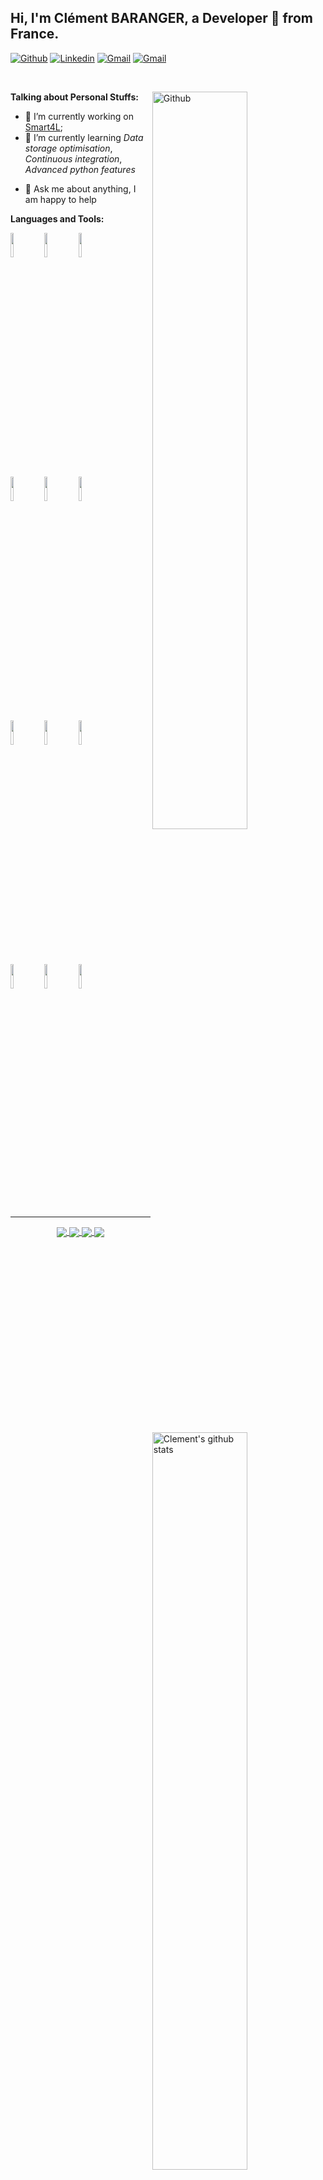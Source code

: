 <!-- Your title -->
## Hi, I'm Clément BARANGER, a Developer 🚀 from France.

<!-- Your badges
You can use the website to generate badges: https://shields.io/
-->

[![Github](https://img.shields.io/badge/-Github-000?style=flat&logo=Github&logoColor=white)](https://github.com/cbarange)
[![Linkedin](https://img.shields.io/badge/-LinkedIn-blue?style=flat&logo=Linkedin&logoColor=white)](https://www.linkedin.com/in/cl%C3%A9ment-baranger/)
[![Gmail](https://img.shields.io/badge/-Gmail-c14438?style=flat&logo=Gmail&logoColor=white)](mailto:cbarange.dev@gmail.com)
[![Gmail](https://views.whatilearened.today/views/github/cbarange/cbarange.svg)](https://github.com/cbarange)
<!-- Your hits or visitors
api: http://hits.dwyl.com or https://visitor-badge.glitch.me
Both apis are in trouble due to the number of requests
-->

&nbsp;
<!-- Any image aligned to the right. Beware the width -->
<img width="55%" align="right" alt="Github" src="https://raw.githubusercontent.com/onimur/.github/master/.resources/git-header.svg" />


<!-- Talking about you -->
 **Talking about Personal Stuffs:**


- 🔭 I’m currently working on [Smart4L](https://github.com/Smart4L/Smart4L);
- 🌱 I’m currently learning _Data storage optimisation_, _Continuous integration_, _Advanced python features_
<!-- - 👯 I’m looking to collaborate on ... -->
<!-- - 🤔 I’m looking for help with  😭 -->
- 💬 Ask me about anything, I am happy to help
<!-- - 📫 How to reach me: ... -->
<!-- - 😄 Pronouns: ... -->
<!-- - ⚡ Fun fact: ... -->



**Languages and Tools:** 

<!-- Your github readme stats
You can use this api: https://github.com/anuraghazra/github-readme-stats
-->
<p>
  <a href="https://coderstats.net/github/#cbarange">
    <img width="55%" align="right" alt="Clement's github stats" src="https://github-readme-stats.vercel.app/api?username=cbarange&show_icons=true&hide_border=true" />
  </a>

  <!-- Your languages and tools. Be careful with the alignment. 
    You can use this sites to get logos: https://www.vectorlogo.zone or https://simpleicons.org/
  -->
  <img width="10%" src="https://www.vectorlogo.zone/logos/javascript/javascript-horizontal.svg">
  <img width="10%" src="https://www.vectorlogo.zone/logos/python/python-horizontal.svg">
  <img width="10%" src="https://www.vectorlogo.zone/logos/java/java-horizontal.svg">
  <br />
  <img width="10%" src="https://www.vectorlogo.zone/logos/nodejs/nodejs-horizontal.svg">
  <img width="10%" src="https://www.vectorlogo.zone/logos/reactjs/reactjs-ar21.svg">
  <img width="10%" src="https://www.vectorlogo.zone/logos/pocoo_flask/pocoo_flask-ar21.svg">
  <br />
  <img width="10%" src="https://www.vectorlogo.zone/logos/postgresql/postgresql-ar21.svg">
  <img width="10%" src="https://www.vectorlogo.zone/logos/mariadb/mariadb-ar21.svg">
  <img width="10%" src="https://www.vectorlogo.zone/logos/redis/redis-ar21.svg">
  <br />
  <img width="10%" src="https://www.vectorlogo.zone/logos/ubuntu/ubuntu-ar21.svg">
  <img width="10%" src="https://www.vectorlogo.zone/logos/docker/docker-ar21.svg">
  <img width="10%" src="https://www.vectorlogo.zone/logos/git-scm/git-scm-ar21.svg">
  
</p>

---

<!-- Its main projects -->
<p align="center">
  <a href="https://github.com/Smart4L/Smart4L">
    <img align="center" src="https://github-readme-stats.vercel.app/api/pin/?username=Smart4L&repo=Smart4L" />
  </a>
  <a href="https://github.com/cbarange/app-questionnaire-vue">
    <img align="center" src="https://github-readme-stats.vercel.app/api/pin/?username=cbarange&repo=app-questionnaire-vue" />
  </a>
  <a href="https://github.com/cbarange/IOT_EPSI_B3">
    <img align="center" src="https://github-readme-stats.vercel.app/api/pin/?username=cbarange&repo=IOT_EPSI_B3" />
  </a>
  <a href="https://github.com/cbarange/pypoke-game">
    <img align="center" src="https://github-readme-stats.vercel.app/api/pin/?username=cbarange&repo=pypoke-game" />
  </a>
</p>

<!-- This readme was created by Clément BARANGER - https://github.com/cbarange -->
